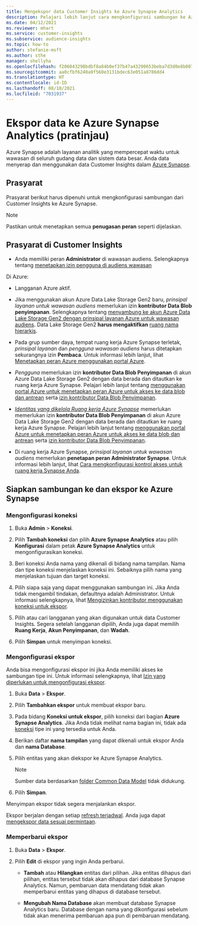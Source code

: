 ```yaml
---
title: Mengekspor data Customer Insights ke Azure Synapse Analytics
description: Pelajari lebih lanjut cara mengkonfigurasi sambungan ke Azure Synapse Analytics.
ms.date: 04/12/2021
ms.reviewer: mhart
ms.service: customer-insights
ms.subservice: audience-insights
ms.topic: how-to
author: stefanie-msft
ms.author: sthe
manager: shellyha
ms.openlocfilehash: f206043298bdbf8a84b0ef37b47a43290653beba7d3d0e8b807ec74513614aa8
ms.sourcegitcommit: aa0cfbf6240a9f560e3131bdec63e051a8786dd4
ms.translationtype: HT
ms.contentlocale: id-ID
ms.lasthandoff: 08/10/2021
ms.locfileid: "7031937"
---
```

# <a name="export-data-to-azure-synapse-analytics-preview"></a>Ekspor data ke Azure Synapse Analytics (pratinjau)

Azure Synapse adalah layanan analitik yang mempercepat waktu untuk wawasan di seluruh gudang data dan sistem data besar. Anda data menyerap dan menggunakan data Customer Insights dalam [Azure Synapse](/azure/synapse-analytics/overview-what-is).

## <a name="prerequisites"></a>Prasyarat

Prasyarat berikut harus dipenuhi untuk mengkonfigurasi sambungan dari Customer Insights ke Azure Synapse.

> [!NOTE]
> Pastikan untuk menetapkan semua **penugasan peran** seperti dijelaskan.  

## <a name="prerequisites-in-customer-insights"></a>Prasyarat di Customer Insights

* Anda memiliki peran **Administrator** di wawasan audiens. Selengkapnya tentang [menetapkan izin pengguna di audiens wawasan](permissions.md#assign-roles-and-permissions)

Di Azure: 

- Langganan Azure aktif.

- Jika menggunakan akun Azure Data Lake Storage Gen2 baru, *prinsipal layanan untuk wawasan audiens* memerlukan izin **kontributor Data Blob penyimpanan**. Selengkapnya tentang [menyambung ke akun Azure Data Lake Storage Gen2 dengan prinsipal layanan Azure untuk wawasan audiens](connect-service-principal.md). Data Lake Storage Gen2 **harus mengaktifkan** [ruang nama hierarkis](/azure/storage/blobs/data-lake-storage-namespace).

- Pada grup sumber daya, tempat ruang kerja Azure Synapse terletak, *prinsipal layanan* dan *pengguna wawasan audiens* harus ditetapkan sekurangnya izin **Pembaca**. Untuk informasi lebih lanjut, lihat [Menetapkan peran Azure menggunakan portal Azure](/azure/role-based-access-control/role-assignments-portal).

- *Pengguna* memerlukan izin **kontributor Data Blob Penyimpanan** di akun Azure Data Lake Storage Gen2 dengan data berada dan ditautkan ke ruang kerja Azure Synapse. Pelajari lebih lanjut tentang [menggunakan portal Azure untuk menetapkan peran Azure untuk akses ke data blob dan antrean](/azure/storage/common/storage-auth-aad-rbac-portal) serta [izin kontributor Data Blob Penyimpanan](/azure/role-based-access-control/built-in-roles#storage-blob-data-contributor).

- *[Identitas yang dikelola Ruang kerja Azure Synapse](/azure/synapse-analytics/security/synapse-workspace-managed-identity)* memerlukan memerlukan izin **kontributor Data Blob Penyimpanan** di akun Azure Data Lake Storage Gen2 dengan data berada dan ditautkan ke ruang kerja Azure Synapse. Pelajari lebih lanjut tentang [menggunakan portal Azure untuk menetapkan peran Azure untuk akses ke data blob dan antrean](/azure/storage/common/storage-auth-aad-rbac-portal) serta [izin kontributor Data Blob Penyimpanan](/azure/role-based-access-control/built-in-roles#storage-blob-data-contributor).

- Di ruang kerja Azure Synapse, *prinsipal layanan untuk wawasan audiens* memerlukan **penetapan peran Administrator Synapse**. Untuk informasi lebih lanjut, lihat [Cara mengkonfigurasi kontrol akses untuk ruang kerja Synapse Anda](/azure/synapse-analytics/security/how-to-set-up-access-control).

## <a name="set-up-the-connection-and-export-to-azure-synapse"></a>Siapkan sambungan ke dan ekspor ke Azure Synapse

### <a name="configure-a-connection"></a>Mengonfigurasi koneksi

1. Buka **Admin** > **Koneksi**.

1. Pilih **Tambah koneksi** dan pilih **Azure Synapse Analytics** atau pilih **Konfigurasi** dalam petak **Azure Synapse Analytics** untuk mengonfigurasikan koneksi.

1. Beri koneksi Anda nama yang dikenali di bidang nama tampilan. Nama dan tipe koneksi menjelaskan koneksi ini. Sebaiknya pilih nama yang menjelaskan tujuan dan target koneksi.

1. Pilih siapa saja yang dapat menggunakan sambungan ini. Jika Anda tidak mengambil tindakan, defaultnya adalah Administrator. Untuk informasi selengkapnya, lihat [Mengizinkan kontributor menggunakan koneksi untuk ekspor](connections.md#allow-contributors-to-use-a-connection-for-exports).

1. Pilih atau cari langganan yang akan digunakan untuk data Customer Insights. Segera setelah langganan dipilih, Anda juga dapat memilih **Ruang Kerja**, **Akun Penyimpanan**, dan **Wadah**.

1. Pilih **Simpan** untuk menyimpan koneksi.

### <a name="configure-an-export"></a>Mengonfigurasi ekspor

Anda bisa mengonfigurasi ekspor ini jika Anda memiliki akses ke sambungan tipe ini. Untuk informasi selengkapnya, lihat [Izin yang diperlukan untuk mengonfigurasi ekspor](export-destinations.md#set-up-a-new-export).

1. Buka **Data** > **Ekspor**.

1. Pilih **Tambahkan ekspor** untuk membuat ekspor baru.

1. Pada bidang **Koneksi untuk ekspor**, pilih koneksi dari bagian **Azure Synapse Analytics**. Jika Anda tidak melihat nama bagian ini, tidak ada [koneksi](connections.md) tipe ini yang tersedia untuk Anda.

1. Berikan daftar **nama tampilan** yang dapat dikenali untuk ekspor Anda dan **nama Database**.

1. Pilih entitas yang akan diekspor ke Azure Synapse Analytics.
   > [!NOTE]
   > Sumber data berdasarkan [folder Common Data Model](connect-common-data-model.md) tidak didukung.

2. Pilih **Simpan**.

Menyimpan ekspor tidak segera menjalankan ekspor.

Ekspor berjalan dengan setiap [refresh terjadwal](system.md#schedule-tab). Anda juga dapat [mengekspor data sesuai permintaan](export-destinations.md#run-exports-on-demand).

### <a name="update-an-export"></a>Memperbarui ekspor

1. Buka **Data** > **Ekspor**.

1. Pilih **Edit** di ekspor yang ingin Anda perbarui.

   - **Tambah** atau **Hilangkan** entitas dari pilihan. Jika entitas dihapus dari pilihan, entitas tersebut tidak akan dihapus dari database Synapse Analytics. Namun, pembaruan data mendatang tidak akan memperbarui entitas yang dihapus di database tersebut.

   - **Mengubah Nama Database** akan membuat database Synapse Analytics baru. Database dengan nama yang dikonfigurasi sebelum tidak akan menerima pembaruan apa pun di pembaruan mendatang.
